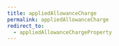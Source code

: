 ```yaml
---
title: appliedAllowanceCharge
permalink: appliedAllowanceCharge
redirect_to:
  - appliedAllowanceChargeProperty
---
```

